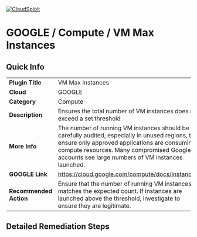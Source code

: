 [![CloudSploit](https://cloudsploit.com/img/logo-new-big-text-100.png "CloudSploit")](https://cloudsploit.com)

# GOOGLE / Compute / VM Max Instances

## Quick Info

| | |
|-|-|
| **Plugin Title** | VM Max Instances |
| **Cloud** | GOOGLE |
| **Category** | Compute |
| **Description** | Ensures the total number of VM instances does not exceed a set threshold |
| **More Info** | The number of running VM instances should be carefully audited, especially in unused regions, to ensure only approved applications are consuming compute resources. Many compromised Google accounts see large numbers of VM instances launched. |
| **GOOGLE Link** | https://cloud.google.com/compute/docs/instances/ |
| **Recommended Action** | Ensure that the number of running VM instances matches the expected count. If instances are launched above the threshold, investigate to ensure they are legitimate. |

## Detailed Remediation Steps


